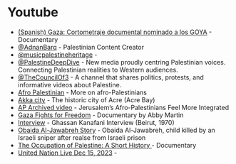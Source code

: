 # Youtube


- [(Spanish) Gaza: Cortometraje documental nominado a los GOYA](https://www.youtube.com/watch?v=57Ss2Zk7Jb4) - Documentary
- [@AdnanBarq](https://www.youtube.com/c/AdnanBarq) - Palestinian Content Creator
- [@musicpalestineheritage](https://youtube.com/@musicpalestineheritage?feature=shared) -
- [@PalestineDeepDive](https://www.youtube.com/@PalestineDeepDive) - New media proudly centring Palestinian voices. Connecting Palestinian realities to Western audiences.
- [@TheCouncilOf3](https://www.youtube.com/@TheCouncilOf3) - A channel that shares politics, protests, and informative videos about Palestine.
- [Afro Palestinian](https://www.youtube.com/watch?v=Gl87Vsx1AwI&feature=youtu.be ) - More on afro-Palestinians
- [Akka city](https://youtu.be/KZ82Gpxobhc) - The historic city of Acre (Acre Bay)
- [AP Archived video](https://www.youtube.com/watch?v=aOnL80yhiko) - Jerusalem’s Afro-Palestinians Feel More Integrated
- [Gaza Fights for Freedom](https://youtu.be/HnZSaKYmP2s) - Documentary by Abby Martin
- [Interview](https://www.youtube.com/watch?v=Veoy32G7trY) - Ghassan Kanafani Interview (Beirut, 1970) 
- [Obaida Al-Jawabreh Story](https://youtu.be/JjAsFhYOwGc) - Obaida Al-Jawabreh, child killed by an Israeli sniper after realse from Israeli prison
- [The Occupation of Palestine: A Short History ](https://www.youtube.com/watch?v=cXhqgsZ7ZRc ) - Documentary
- [United Nation Live Dec 15, 2023](https://www.youtube.com/watch?v=nkYp-95_yqw) -
